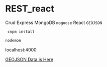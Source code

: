 # REST_react
 Crud Express MongoDB `mogoose` React `GEOJSON`
 
` cnpm install`

`nodemon`

localhost:4000


[GEOJSON Data is Here][1]


  [1]: https://github.com/lmislm/REST_react/blob/master/data/data.txt
